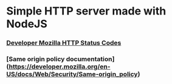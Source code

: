 # Simple HTTP server made with NodeJS

### [Developer Mozilla HTTP Status Codes](https://developer.mozilla.org/en-US/docs/Web/HTTP/Status)

### [Same origin policy documentation] (https://developer.mozilla.org/en-US/docs/Web/Security/Same-origin_policy)
